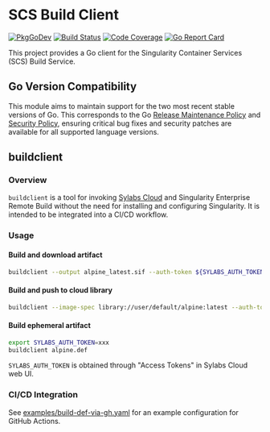 # SCS Build Client

[![PkgGoDev](https://pkg.go.dev/badge/github.com/sylabs/scs-build-client)](https://pkg.go.dev/github.com/sylabs/scs-build-client/client)
[![Build Status](https://circleci.com/gh/sylabs/scs-build-client.svg?style=shield)](https://circleci.com/gh/sylabs/workflows/scs-build-client)
[![Code Coverage](https://codecov.io/gh/sylabs/scs-build-client/branch/master/graph/badge.svg)](https://codecov.io/gh/sylabs/scs-build-client)
[![Go Report Card](https://goreportcard.com/badge/github.com/sylabs/scs-build-client)](https://goreportcard.com/report/github.com/sylabs/scs-build-client)

This project provides a Go client for the Singularity Container Services (SCS) Build Service.

## Go Version Compatibility

This module aims to maintain support for the two most recent stable versions of Go. This corresponds to the Go [Release Maintenance Policy](https://github.com/golang/go/wiki/Go-Release-Cycle#release-maintenance) and [Security Policy](https://golang.org/security), ensuring critical bug fixes and security patches are available for all supported language versions.

## buildclient

### Overview

`buildclient` is a tool for invoking [Sylabs Cloud](https://cloud.sylabs.io)
and Singularity Enterprise Remote Build without the need for installing and
configuring Singularity. It is intended to be integrated into a CI/CD workflow.

### Usage

#### Build and download artifact

```sh
buildclient --output alpine_latest.sif --auth-token ${SYLABS_AUTH_TOKEN} docker://alpine
```

#### Build and push to cloud library

```sh
buildclient --image-spec library://user/default/alpine:latest --auth-token ${SYLABS_AUTH_TOKEN} alpine.def
```

#### Build ephemeral artifact

```sh
export SYLABS_AUTH_TOKEN=xxx
buildclient alpine.def
```

`SYLABS_AUTH_TOKEN` is obtained through "Access Tokens" in Sylabs Cloud web UI.

### CI/CD Integration

See [examples/build-def-via-gh.yaml]() for an example configuration for GitHub Actions.
